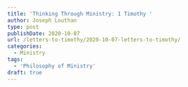 ```yaml
---
title: 'Thinking Through Ministry: 1 Timothy '
author: Joseph Louthan
type: post
publishDate: 2020-10-07
url: /letters-to-timothy/2020-10-07-letters-to-timothy/
categories:
  - Ministry
tags:
  - 'Philosophy of Ministry'
draft: true
---
```

